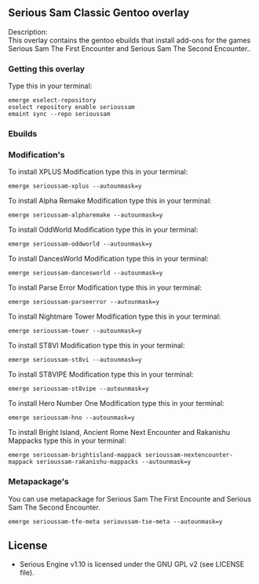 ## Serious Sam Classic Gentoo overlay

Description:  
This overlay contains the gentoo ebuilds that install add-ons for the games  
Serious Sam The First Encounter and Serious Sam The Second Encounter..

### Getting this overlay

Type this in your terminal:
```
emerge eselect-repository
eselect repository enable serioussam
emaint sync --repo serioussam
```

### Ebuilds



### Modification's

To install XPLUS Modification type this in your terminal:
```
emerge serioussam-xplus --autounmask=y
```

To install Alpha Remake Modification type this in your terminal:
```
emerge serioussam-alpharemake --autounmask=y
```

To install OddWorld Modification type this in your terminal:
```
emerge serioussam-oddworld --autounmask=y
```

To install DancesWorld Modification type this in your terminal:
```
emerge serioussam-dancesworld --autounmask=y
```

To install Parse Error Modification type this in your terminal:
```
emerge serioussam-parseerror --autounmask=y
```

To install Nightmare Tower Modification type this in your terminal:
```
emerge serioussam-tower --autounmask=y
```

To install ST8VI Modification type this in your terminal:
```
emerge serioussam-st8vi --autounmask=y
```

To install ST8VIPE Modification type this in your terminal:
```
emerge serioussam-st8vipe --autounmask=y
```

To install Hero Number One Modification type this in your terminal:
```
emerge serioussam-hno --autounmask=y
```

To install Bright Island, Ancient Rome Next Encounter and Rakanishu Mappacks type this in your terminal:
```
emerge serioussam-brightisland-mappack serioussam-nextencounter-mappack serioussam-rakanishu-mappacks --autounmask=y
```

### Metapackage's

You can use metapackage for Serious Sam The First Encounte and Serious Sam The Second Encounter.
```
emerge serioussam-tfe-meta serioussam-tse-meta --autounmask=y
```

License
-------

  * Serious Engine v1.10 is licensed under the GNU GPL v2 (see LICENSE file).

